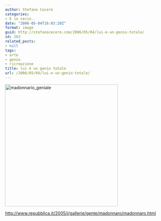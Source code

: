 ```yaml
---
author: Stefano Cecere
categories:
- E io cecio..
date: "2006-05-04T16:03:20Z"
format: image
guid: http://stefanocecere.com/2006/05/04/lui-e-un-genio-totale/
id: 263
related_posts:
- null
tags:
- arte
- genio
- ricreazione
title: lui è un genio totale
url: /2006/05/04/lui-e-un-genio-totale/
---
```


<img src="http://stefanocecere.com/wp-content/uploads/sites/3/2006/05/madonnario_geniale.jpg" alt="madonnario_geniale" width="370" height="400" class="alignnone size-full wp-image-5488" srcset="http://stefanocecere.com/wp-content/uploads/sites/3/2006/05/madonnario_geniale.jpg 370w, http://stefanocecere.com/wp-content/uploads/sites/3/2006/05/madonnario_geniale-278x300.jpg 278w" sizes="(max-width: 370px) 100vw, 370px" /></p> http://www.repubblica.it/2005/j/gallerie/gente/madonnaro/madonnaro.html</a>
